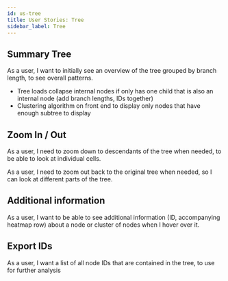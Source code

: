 ```yaml
---
id: us-tree
title: User Stories: Tree
sidebar_label: Tree
---
```


## Summary Tree

As a user, I want to initially see an overview of the tree grouped by branch length, to see overall patterns.

- Tree loads collapse internal nodes if only has one child that is also an internal node (add branch lengths, IDs together)
- Clustering algorithm on front end to display only nodes that have enough subtree to display

## Zoom In / Out

As a user, I need to zoom down to descendants of the tree when needed, to be able to look at individual cells.

As a user, I need to zoom out back to the original tree when needed, so I can look at different parts of the tree.

## Additional information

As a user, I want to be able to see additional information (ID, accompanying heatmap row) about a node or cluster of nodes when I hover over it.

## Export IDs

As a user, I want a list of all node IDs that are contained in the tree, to use for further analysis
